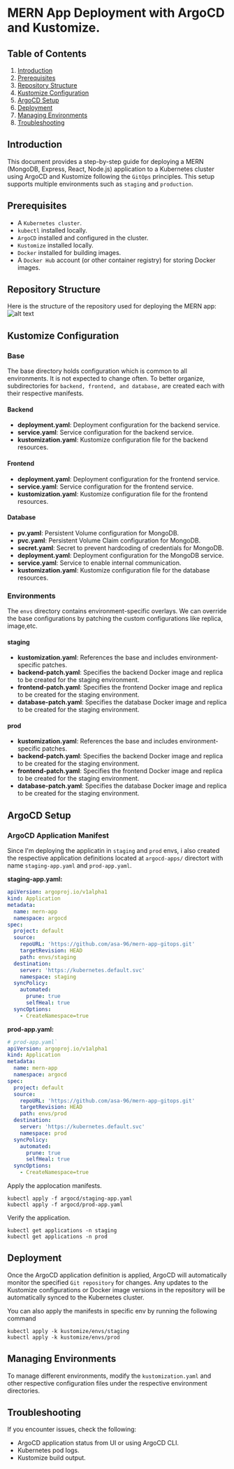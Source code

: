 # MERN App Deployment with ArgoCD and Kustomize.

## Table of Contents
1. [Introduction](#introduction)
2. [Prerequisites](#prerequisites)
3. [Repository Structure](#repository-structure)
4. [Kustomize Configuration](#kustomize-configuration)
5. [ArgoCD Setup](#argocd-setup)
6. [Deployment](#deployment)
7. [Managing Environments](#managing-environments)
8. [Troubleshooting](#troubleshooting)


## Introduction
This document provides a step-by-step guide for deploying a MERN (MongoDB, Express, React, Node.js) application to a Kubernetes cluster using ArgoCD and Kustomize following the `GitOps` principles. This setup supports multiple environments such as `staging` and `production`.

## Prerequisites
- A `Kubernetes cluster`.
- `kubectl` installed locally.
- `ArgoCD` installed and configured in the cluster.
- `Kustomize` installed locally.
- `Docker` installed for building images.
- A `Docker Hub` account (or other container registry) for storing Docker images.

## Repository Structure
Here is the structure of the repository used for deploying the MERN app:
![alt text](pics/arch.png)



## Kustomize Configuration

### Base
The base directory holds configuration which is common to all environments. It is not expected to change often. To better organize, subdirectories for `backend, frontend, and database,` are created each with their respective manifests.

#### Backend
- **deployment.yaml**: Deployment configuration for the backend service.
- **service.yaml**: Service configuration for the backend service.
- **kustomization.yaml**: Kustomize configuration file for the backend resources.

#### Frontend
- **deployment.yaml**: Deployment configuration for the frontend service.
- **service.yaml**: Service configuration for the frontend service.
- **kustomization.yaml**: Kustomize configuration file for the frontend resources.

#### Database
- **pv.yaml**: Persistent Volume configuration for MongoDB.
- **pvc.yaml**: Persistent Volume Claim configuration for MongoDB.
- **secret.yaml**: Secret to prevent hardcoding of credentials for MongoDB.
- **deployment.yaml**: Deployment configuration for the MongoDB service.
- **service.yaml**: Service to enable internal communication.
- **kustomization.yaml**: Kustomize configuration file for the database resources.

### Environments
The `envs` directory contains environment-specific overlays. We can override the base configurations by patching the custom configurations like replica, image,etc.

#### staging
- **kustomization.yaml**: References the base and includes environment-specific patches.
- **backend-patch.yaml**: Specifies the backend Docker image and replica to be created for the staging environment.
- **frontend-patch.yaml**: Specifies the frontend Docker image and replica to be created for the staging environment.
- **database-patch.yaml**: Specifies the database Docker image and replica to be created for the staging environment.

#### prod
- **kustomization.yaml**: References the base and includes environment-specific patches.
- **backend-patch.yaml**: Specifies the backend Docker image and replica to be created for the staging environment.
- **frontend-patch.yaml**: Specifies the frontend Docker image and replica to be created for the staging environment.
- **database-patch.yaml**: Specifies the database Docker image and replica to be created for the staging environment.

## ArgoCD Setup

### ArgoCD Application Manifest
Since I'm deploying the applicatin in `staging` and `prod` envs, i also created the respective application definitions located at `argocd-apps/` directort with name `staging-app.yaml` and `prod-app.yaml`.

**staging-app.yaml:**

```yaml
apiVersion: argoproj.io/v1alpha1
kind: Application
metadata:
  name: mern-app
  namespace: argocd
spec:
  project: default
  source:
    repoURL: 'https://github.com/asa-96/mern-app-gitops.git'
    targetRevision: HEAD
    path: envs/staging
  destination:
    server: 'https://kubernetes.default.svc'
    namespace: staging
  syncPolicy:
    automated:
      prune: true
      selfHeal: true
  syncOptions:    
    - CreateNamespace=true
```

**prod-app.yaml:**

```yaml
# prod-app.yaml`
apiVersion: argoproj.io/v1alpha1
kind: Application
metadata:
  name: mern-app
  namespace: argocd
spec:
  project: default
  source:
    repoURL: 'https://github.com/asa-96/mern-app-gitops.git'
    targetRevision: HEAD
    path: envs/prod
  destination:
    server: 'https://kubernetes.default.svc'
    namespace: prod
  syncPolicy:
    automated:
      prune: true
      selfHeal: true
  syncOptions:    
    - CreateNamespace=true
```

Apply the applocation manifests.
```
kubectl apply -f argocd/staging-app.yaml
kubectl apply -f argocd/prod-app.yaml
```

Verify the application.
```
kubectl get applications -n staging
kubectl get applications -n prod
```

## Deployment
Once the ArgoCD application definition is applied, ArgoCD will automatically monitor the specified `Git repository` for changes. Any updates to the Kustomize configurations or Docker image versions in the repository will be automatically synced to the Kubernetes cluster.

You can also apply the manifests in specific env by running the following command
```
kubectl apply -k kustomize/envs/staging
kubectl apply -k kustomize/envs/prod
```

## Managing Environments
To manage different environments, modify the `kustomization.yaml` and other respective configuration files under the respective environment directories.


## Troubleshooting
If you encounter issues, check the following:

- ArgoCD application status from UI or using ArgoCD CLI.
- Kubernetes pod logs.
- Kustomize build output.